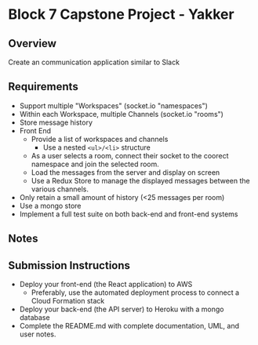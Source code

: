 # Block 7 Capstone Project - Yakker

## Overview
Create an communication application similar to Slack

## Requirements
* Support multiple "Workspaces" (socket.io "namespaces")
* Within each Workspace, multiple Channels (socket.io "rooms")
* Store message history
* Front End
  * Provide a list of workspaces and channels
    * Use a nested `<ul>/<li>` structure
  * As a user selects a room, connect their socket to the coorect namespace and join the selected room.
  * Load the messages from the server and display on screen
  * Use a Redux Store to manage the displayed messages between the various channels.
* Only retain a small amount of history (<25 messages per room)
* Use a mongo store
* Implement a full test suite on both back-end and front-end systems

## Notes


## Submission Instructions
* Deploy your front-end (the React application) to AWS
  * Preferably, use the automated deployment process to connect a Cloud Formation stack
* Deploy your back-end (the API server) to Heroku with a mongo database
* Complete the README.md with complete documentation, UML, and user notes.
